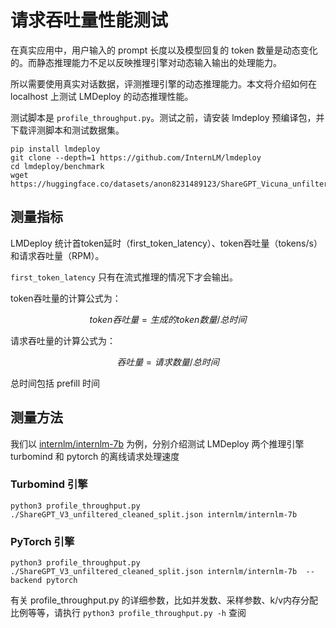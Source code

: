 # 请求吞吐量性能测试

在真实应用中，用户输入的 prompt 长度以及模型回复的 token 数量是动态变化的。而静态推理能力不足以反映推理引擎对动态输入输出的处理能力。

所以需要使用真实对话数据，评测推理引擎的动态推理能力。本文将介绍如何在 localhost 上测试 LMDeploy 的动态推理性能。

测试脚本是 `profile_throughput.py`。测试之前，请安装 lmdeploy 预编译包，并下载评测脚本和测试数据集。

```shell
pip install lmdeploy
git clone --depth=1 https://github.com/InternLM/lmdeploy
cd lmdeploy/benchmark
wget https://huggingface.co/datasets/anon8231489123/ShareGPT_Vicuna_unfiltered/resolve/main/ShareGPT_V3_unfiltered_cleaned_split.json
```

## 测量指标

LMDeploy 统计首token延时（first_token_latency）、token吞吐量（tokens/s）和请求吞吐量（RPM）。

`first_token_latency` 只有在流式推理的情况下才会输出。

token吞吐量的计算公式为：

$$
token吞吐量 = 生成的token数量 / 总时间
$$

请求吞吐量的计算公式为：

$$
吞吐量 = 请求数量 / 总时间
$$

总时间包括 prefill 时间

## 测量方法

我们以 [internlm/internlm-7b](https://huggingface.co/internlm/internlm-7b) 为例，分别介绍测试 LMDeploy 两个推理引擎 turbomind 和 pytorch 的离线请求处理速度

### Turbomind 引擎

```shell
python3 profile_throughput.py ./ShareGPT_V3_unfiltered_cleaned_split.json internlm/internlm-7b
```

### PyTorch 引擎

```shell
python3 profile_throughput.py ./ShareGPT_V3_unfiltered_cleaned_split.json internlm/internlm-7b  --backend pytorch
```

有关 profile_throughput.py 的详细参数，比如并发数、采样参数、k/v内存分配比例等等，请执行 `python3 profile_throughput.py -h` 查阅
